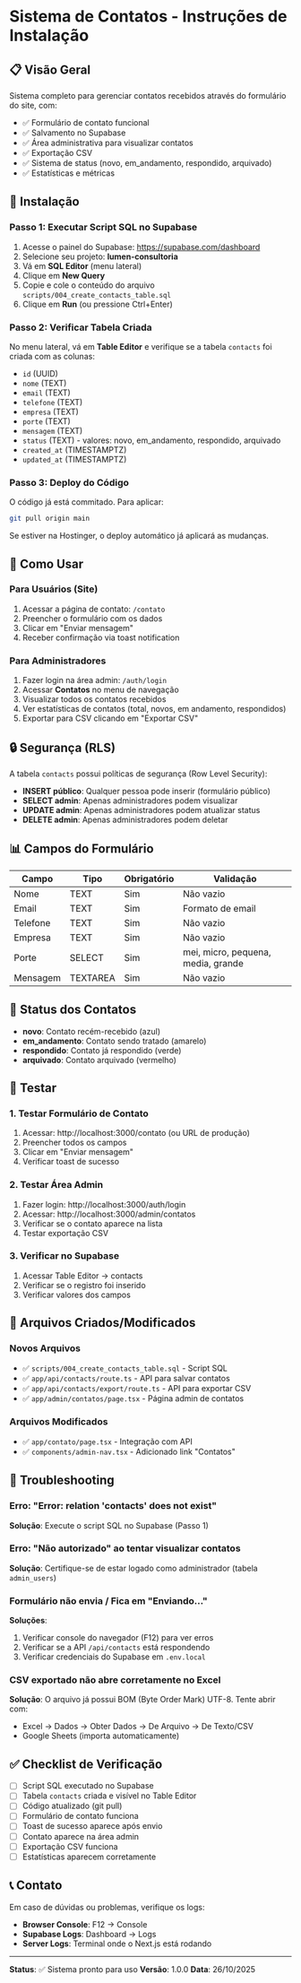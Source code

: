 # Sistema de Contatos - Instruções de Instalação

## 📋 Visão Geral

Sistema completo para gerenciar contatos recebidos através do formulário do site, com:

- ✅ Formulário de contato funcional
- ✅ Salvamento no Supabase
- ✅ Área administrativa para visualizar contatos
- ✅ Exportação CSV
- ✅ Sistema de status (novo, em_andamento, respondido, arquivado)
- ✅ Estatísticas e métricas

## 🚀 Instalação

### Passo 1: Executar Script SQL no Supabase

1. Acesse o painel do Supabase: https://supabase.com/dashboard
2. Selecione seu projeto: **lumen-consultoria**
3. Vá em **SQL Editor** (menu lateral)
4. Clique em **New Query**
5. Copie e cole o conteúdo do arquivo `scripts/004_create_contacts_table.sql`
6. Clique em **Run** (ou pressione Ctrl+Enter)

### Passo 2: Verificar Tabela Criada

No menu lateral, vá em **Table Editor** e verifique se a tabela `contacts` foi criada com as colunas:

- `id` (UUID)
- `nome` (TEXT)
- `email` (TEXT)
- `telefone` (TEXT)
- `empresa` (TEXT)
- `porte` (TEXT)
- `mensagem` (TEXT)
- `status` (TEXT) - valores: novo, em_andamento, respondido, arquivado
- `created_at` (TIMESTAMPTZ)
- `updated_at` (TIMESTAMPTZ)

### Passo 3: Deploy do Código

O código já está commitado. Para aplicar:

```bash
git pull origin main
```

Se estiver na Hostinger, o deploy automático já aplicará as mudanças.

## 📱 Como Usar

### Para Usuários (Site)

1. Acessar a página de contato: `/contato`
2. Preencher o formulário com os dados
3. Clicar em "Enviar mensagem"
4. Receber confirmação via toast notification

### Para Administradores

1. Fazer login na área admin: `/auth/login`
2. Acessar **Contatos** no menu de navegação
3. Visualizar todos os contatos recebidos
4. Ver estatísticas de contatos (total, novos, em andamento, respondidos)
5. Exportar para CSV clicando em "Exportar CSV"

## 🔒 Segurança (RLS)

A tabela `contacts` possui políticas de segurança (Row Level Security):

- **INSERT público**: Qualquer pessoa pode inserir (formulário público)
- **SELECT admin**: Apenas administradores podem visualizar
- **UPDATE admin**: Apenas administradores podem atualizar status
- **DELETE admin**: Apenas administradores podem deletar

## 📊 Campos do Formulário

| Campo      | Tipo     | Obrigatório | Validação             |
| ---------- | -------- | ----------- | --------------------- |
| Nome       | TEXT     | Sim         | Não vazio             |
| Email      | TEXT     | Sim         | Formato de email      |
| Telefone   | TEXT     | Sim         | Não vazio             |
| Empresa    | TEXT     | Sim         | Não vazio             |
| Porte      | SELECT   | Sim         | mei, micro, pequena, media, grande |
| Mensagem   | TEXTAREA | Sim         | Não vazio             |

## 🎯 Status dos Contatos

- **novo**: Contato recém-recebido (azul)
- **em_andamento**: Contato sendo tratado (amarelo)
- **respondido**: Contato já respondido (verde)
- **arquivado**: Contato arquivado (vermelho)

## 🧪 Testar

### 1. Testar Formulário de Contato

1. Acessar: http://localhost:3000/contato (ou URL de produção)
2. Preencher todos os campos
3. Clicar em "Enviar mensagem"
4. Verificar toast de sucesso

### 2. Testar Área Admin

1. Fazer login: http://localhost:3000/auth/login
2. Acessar: http://localhost:3000/admin/contatos
3. Verificar se o contato aparece na lista
4. Testar exportação CSV

### 3. Verificar no Supabase

1. Acessar Table Editor → contacts
2. Verificar se o registro foi inserido
3. Verificar valores dos campos

## 📝 Arquivos Criados/Modificados

### Novos Arquivos

- ✅ `scripts/004_create_contacts_table.sql` - Script SQL
- ✅ `app/api/contacts/route.ts` - API para salvar contatos
- ✅ `app/api/contacts/export/route.ts` - API para exportar CSV
- ✅ `app/admin/contatos/page.tsx` - Página admin de contatos

### Arquivos Modificados

- ✅ `app/contato/page.tsx` - Integração com API
- ✅ `components/admin-nav.tsx` - Adicionado link "Contatos"

## 🐛 Troubleshooting

### Erro: "Error: relation 'contacts' does not exist"

**Solução**: Execute o script SQL no Supabase (Passo 1)

### Erro: "Não autorizado" ao tentar visualizar contatos

**Solução**: Certifique-se de estar logado como administrador (tabela `admin_users`)

### Formulário não envia / Fica em "Enviando..."

**Soluções**:
1. Verificar console do navegador (F12) para ver erros
2. Verificar se a API `/api/contacts` está respondendo
3. Verificar credenciais do Supabase em `.env.local`

### CSV exportado não abre corretamente no Excel

**Solução**: O arquivo já possui BOM (Byte Order Mark) UTF-8. Tente abrir com:
- Excel → Dados → Obter Dados → De Arquivo → De Texto/CSV
- Google Sheets (importa automaticamente)

## ✅ Checklist de Verificação

- [ ] Script SQL executado no Supabase
- [ ] Tabela `contacts` criada e visível no Table Editor
- [ ] Código atualizado (git pull)
- [ ] Formulário de contato funciona
- [ ] Toast de sucesso aparece após envio
- [ ] Contato aparece na área admin
- [ ] Exportação CSV funciona
- [ ] Estatísticas aparecem corretamente

## 📞 Contato

Em caso de dúvidas ou problemas, verifique os logs:

- **Browser Console**: F12 → Console
- **Supabase Logs**: Dashboard → Logs
- **Server Logs**: Terminal onde o Next.js está rodando

---

**Status**: ✅ Sistema pronto para uso
**Versão**: 1.0.0
**Data**: 26/10/2025
